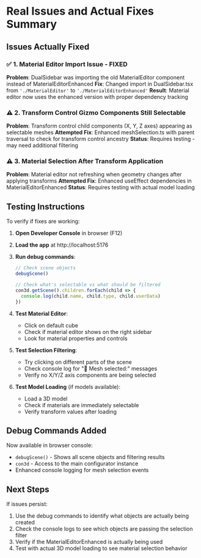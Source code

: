 # Real Issues and Actual Fixes Summary

## Issues Actually Fixed

### ✅ 1. Material Editor Import Issue - FIXED
**Problem**: DualSidebar was importing the old MaterialEditor component instead of MaterialEditorEnhanced
**Fix**: Changed import in DualSidebar.tsx from `'./MaterialEditor'` to `'./MaterialEditorEnhanced'`
**Result**: Material editor now uses the enhanced version with proper dependency tracking

### ⚠️ 2. Transform Control Gizmo Components Still Selectable
**Problem**: Transform control child components (X, Y, Z axes) appearing as selectable meshes
**Attempted Fix**: Enhanced meshSelection.ts with parent traversal to check for transform control ancestry
**Status**: Requires testing - may need additional filtering

### ⚠️ 3. Material Selection After Transform Application
**Problem**: Material editor not refreshing when geometry changes after applying transforms
**Attempted Fix**: Enhanced useEffect dependencies in MaterialEditorEnhanced
**Status**: Requires testing with actual model loading

## Testing Instructions

To verify if fixes are working:

1. **Open Developer Console** in browser (F12)
2. **Load the app** at http://localhost:5176
3. **Run debug commands**:
   ```javascript
   // Check scene objects
   debugScene()
   
   // Check what's selectable vs what should be filtered
   con3d.getScene().children.forEach(child => {
     console.log(child.name, child.type, child.userData)
   })
   ```

4. **Test Material Editor**:
   - Click on default cube
   - Check if material editor shows on the right sidebar
   - Look for material properties and controls

5. **Test Selection Filtering**:
   - Try clicking on different parts of the scene
   - Check console log for "🎯 Mesh selected:" messages
   - Verify no X/Y/Z axis components are being selected

6. **Test Model Loading** (if models available):
   - Load a 3D model
   - Check if materials are immediately selectable
   - Verify transform values after loading

## Debug Commands Added

Now available in browser console:
- `debugScene()` - Shows all scene objects and filtering results
- `con3d` - Access to the main configurator instance
- Enhanced console logging for mesh selection events

## Next Steps

If issues persist:
1. Use the debug commands to identify what objects are actually being created
2. Check the console logs to see which objects are passing the selection filter
3. Verify if the MaterialEditorEnhanced is actually being used
4. Test with actual 3D model loading to see material selection behavior
